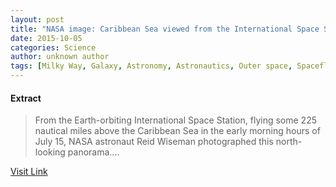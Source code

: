 ```yaml
---
layout: post
title: "NASA image: Caribbean Sea viewed from the International Space Station"
date: 2015-10-05
categories: Science
author: unknown author
tags: [Milky Way, Galaxy, Astronomy, Astronautics, Outer space, Spaceflight, Physical sciences, Astronomical objects, Flight]
---
```





#### Extract
>From the Earth-orbiting International Space Station, flying some 225 nautical miles above the Caribbean Sea in the early morning hours of July 15, NASA astronaut Reid Wiseman photographed this north-looking panorama....



[Visit Link](http://phys.org/news324885674.html)


